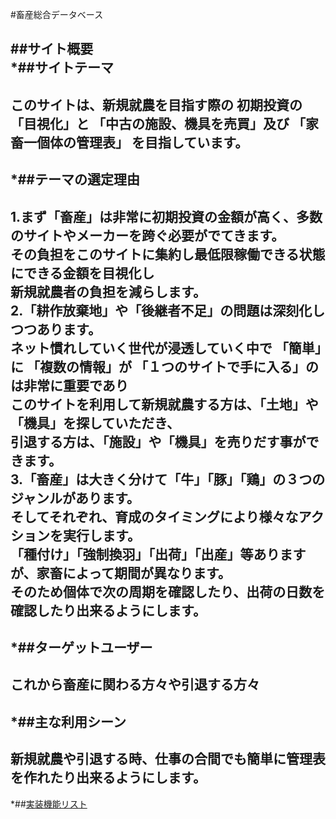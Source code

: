 #畜産総合データベース  

##サイト概要  
*##サイトテーマ  
---  
このサイトは、新規就農を目指す際の  初期投資の「目視化」と  「中古の施設、機具を売買」及び  「家畜一個体の管理表」
を目指しています。  
---  
*##テーマの選定理由  
---  
1.まず「畜産」は非常に初期投資の金額が高く、多数のサイトやメーカーを跨ぐ必要がでてきます。  
その負担をこのサイトに集約し最低限稼働できる状態にできる金額を目視化し  
新規就農者の負担を減らします。  
2.「耕作放棄地」や「後継者不足」の問題は深刻化しつつあります。  
ネット慣れしていく世代が浸透していく中で  「簡単」に  「複数の情報」が  「１つのサイトで手に入る」のは非常に重要であり  
このサイトを利用して新規就農する方は、「土地」や「機具」を探していただき、  
引退する方は、「施設」や「機具」を売りだす事ができます。  
3.「畜産」は大きく分けて「牛」「豚」「鶏」の３つのジャンルがあります。  
そしてそれぞれ、育成のタイミングにより様々なアクションを実行します。  
「種付け」「強制換羽」「出荷」「出産」等ありますが、家畜によって期間が異なります。  
そのため個体で次の周期を確認したり、出荷の日数を確認したり出来るようにします。  
---  
*##ターゲットユーザー  
---  
これから畜産に関わる方々や引退する方々
---  
*##主な利用シーン  
---
新規就農や引退する時、仕事の合間でも簡単に管理表を作れたり出来るようにします。
---

*##[実装機能リスト](https://docs.google.com/spreadsheets/d/1DBKqry7cWvMAbALJFkkSlDiDaOCQH8aMoqPHrRGXcqg/edit#gid=1091086188)  
